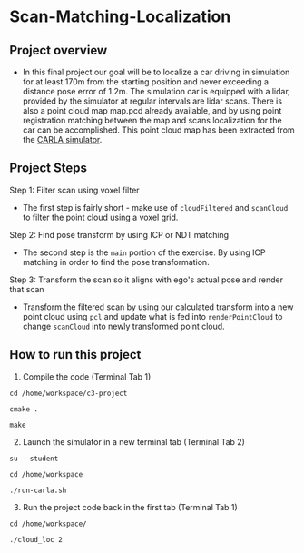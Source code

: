 # Scan-Matching-Localization  
## Project overview  
- In this final project our goal will be to localize a car driving in simulation for at least 170m from the starting position and never exceeding a distance pose error of 1.2m. The simulation car is equipped with a lidar, provided by the simulator at regular intervals are lidar scans. There is also a point cloud map map.pcd already available, and by using point registration matching between the map and scans localization for the car can be accomplished. This point cloud map has been extracted from the [CARLA simulator](https://carla.org/).  

## Project Steps

Step 1: Filter scan using voxel filter  
- The first step is fairly short - make use of `cloudFiltered` and `scanCloud` to filter the point cloud using a voxel grid.    

Step 2: Find pose transform by using ICP or NDT matching  
- The second step is the `main` portion of the exercise. By using ICP matching in order to find the pose transformation.  

Step 3: Transform the scan so it aligns with ego's actual pose and render that scan  
- Transform the filtered scan by using our calculated transform into a new point cloud using `pcl` and update what is fed into `renderPointCloud` to change `scanCloud` into newly transformed point cloud.  

## How to run this project
1. Compile the code (Terminal Tab 1)  
```
cd /home/workspace/c3-project

cmake .

make
```
2. Launch the simulator in a new terminal tab (Terminal Tab 2)
```
su - student

cd /home/workspace

./run-carla.sh
```
3. Run the project code back in the first tab (Terminal Tab 1)  
```
cd /home/workspace/

./cloud_loc 2
```

